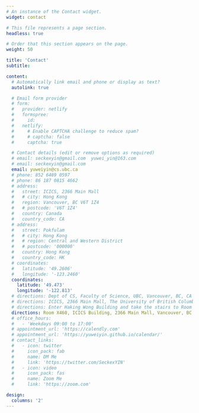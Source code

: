 ```yaml
---
# An instance of the Contact widget.
widget: contact

# This file represents a page section.
headless: true

# Order that this section appears on the page.
weight: 50

title: 'Contact'
subtitle:

content:
  # Automatically link email and phone or display as text?
  autolink: true

  # Email form provider
  # form:
  #   provider: netlify
  #   formspree:
  #     id:
  #   netlify:
  #     # Enable CAPTCHA challenge to reduce spam?
  #     # captcha: false
  #     captcha: true

  # Contact details (edit or remove options as required)
  # email: seckexyin@gmail.com  yuwei_yin@163.com
  # email: seckexyin@gmail.com
  email: yuweiyin@cs.ubc.ca
  # phone: 852 6489 0597
  # phone: 86 187 0815 4662
  # address:
  #   street: ICICS, 2366 Main Mall
  #   # city: Hong Kong
  #   region: Vancouver, BC V6T 1Z4
  #   # postcode: 'V6T 1Z4'
  #   country: Canada
  #   country_code: CA
  # address:
  #   street: Pokfulam
  #   # city: Hong Kong
  #   # region: Central and Western District
  #   # postcode: '000000'
  #   country: Hong Kong
  #   country_code: HK
  # coordinates:
  #   latitude: '49.2606'
  #   longitude: '-123.2460'
  coordinates:
    latitude: '49.473'
    longitude: '-122.813'
  # directions: Dept of CS, Faculty of Science, UBC, Vancouver, BC, CA
  # directions: ICICS, 2366 Main Mall, The University of British Columbia, Vancouver, BC V6T 1Z4, Canada
  # directions: Enter Haking Wong Building and take the stairs to Room 335A on Floor 3
  directions: Room X460, ICICS Building, 2366 Main Mall, Vancouver, BC V6T 1Z4, Canada
  # office_hours:
  #   - 'Weekdays 09:00 to 17:00'
  # appointment_url: 'https://calendly.com'
  # appointment_url: 'https://yuweiyin.github.io/calendar/'
  # contact_links:
  #   - icon: twitter
  #     icon_pack: fab
  #     name: DM Me
  #     link: 'https://twitter.com/SeckexYIN'
  #   - icon: video
  #     icon_pack: fas
  #     name: Zoom Me
  #     link: 'https://zoom.com'

design:
  columns: '2'
---
```

